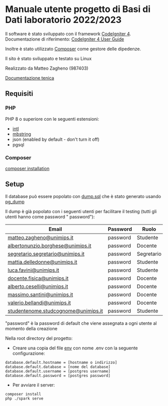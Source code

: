 # Manuale utente progetto di Basi di Dati laboratorio 2022/2023

Il software è stato sviluppato con il framework [CodeIgniter 4](https://codeigniter.com/).
Documentazione di riferimento: [CodeIgniter 4 User Guide](https://codeigniter.com/user_guide/index.html)

Inoltre è stato utilizzato [Composer](https://getcomposer.org/) come gestore delle dipedenze.

Il sito è stato sviluppato e testato su Linux

Realizzato da Matteo Zagheno (987403)

[Documentazione tenica](./doc.md)

## Requisiti

### PHP

PHP 8 o superiore con le seguenti estensioni:

- [intl](http://php.net/manual/en/intl.requirements.php)
- [mbstring](http://php.net/manual/en/mbstring.installation.php)
- json (enabled by default - don't turn it off)
- pgsql

### Composer

[composer installation](https://getcomposer.org/doc/00-intro.md)

## Setup

Il database può essere popolato con [dump.sql](./dump.sql) che è stato generato
usando [pg_dump](https://www.postgresql.org/docs/current/app-pgdump.html)

Il dump è già popolato con i seguenti utenti per facilitare il testing (tutti gli utenti hanno come password "
password"):

| Email                               | Password | Ruolo      |
|-------------------------------------|----------|------------|
| matteo.zagheno@unimips.it           | password | Studente   |
| albertonunzio.borghese@unimips.it   | password | Docente    |
| segretario.segretario@unimips.it    | password | Segretario |
| mattia.delledonne@unimips.it        | password | Studente   |
| luca.favini@unimips.it              | password | Studente   |
| docente.fisica@unimips.it           | password | Docente    |
| alberto.ceselli@unimips.it          | password | Docente    |
| massimo.santini@unimips.it          | password | Docente    |
| valerio.bellandi@unimips.it         | password | Docente    |
| studentenome.studcognome@unimips.it | password | Studente   |

"password" è la password di default che viene assegnata a ogni utente al momento della creazione

Nella root directory del progetto:

- Creare una copia del file [env](./env) con nome .env con la seguente configurazione:

```
database.default.hostname = [hostname o indirizzo]
database.default.database = [nome del database]
database.default.username = [postgres username]
database.default.password = [postgres password]
```

- Per avviare il server:

```
composer install
php ./spark serve
```